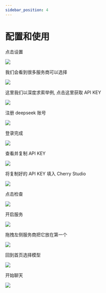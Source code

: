 ```yaml
---
sidebar_position: 4
---
```


# 配置和使用

点击设置

![](images/2024-07-30-15-01-45.webp)

我们会看到很多服务商可以选择

![](images/2024-07-30-15-02-48.webp)

这里我们以深度求索举例, 点击这里获取 API KEY

![](images/2024-07-30-15-05-44.webp)

注册 deepseek 账号

![](images/2024-07-30-15-06-22.webp)

登录完成

![](images/2024-07-30-15-07-28.webp)

查看并复制 API KEY

![](images/2024-07-30-15-08-42.webp)

将复制好的 API KEY 填入 Cherry Studio

![](images/2024-07-30-15-09-48.webp)

点击检查

![](images/2024-07-30-15-10-48.webp)

开启服务

![](images/2024-07-30-15-11-10.webp)

拖拽左侧服务商把它放在第一个

![](images/2024-07-30-15-11-55.webp)

回到首页选择模型

![](images/2024-07-30-15-13-05.webp)

开始聊天

![](images/2024-07-30-15-16-12.webp)
